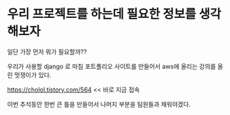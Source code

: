 <h1>우리 프로젝트를 하는데 필요한 정보를 생각해보자</h1>

일단 가장 먼저 뭐가 필요할까?? 

우리가 사용할 django 로 마침 포트폴리오 사이트를 만들어서 aws에 올리는 강의를 올린 멋쟁이가 있다.

https://cholol.tistory.com/564   << 바로 지금 접속

이번 추석동안 한번 큰 틀을 만들어서 나머지 부분을 팀원들과 채워야겠다.
